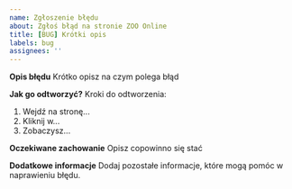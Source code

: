 ```yaml
---
name: Zgłoszenie błędu
about: Zgłoś błąd na stronie ZOO Online
title: [BUG] Krótki opis
labels: bug
assignees: ''
---
```


**Opis błędu**
Krótko opisz na czym polega błąd

**Jak go odtworzyć?**
Kroki do odtworzenia:
1. Wejdź na stronę...
2. Kliknij w...
3. Zobaczysz...

**Oczekiwane zachowanie**
Opisz copowinno się stać

**Dodatkowe informacje**
Dodaj pozostałe informacje, które mogą pomóc w naprawieniu błędu.
